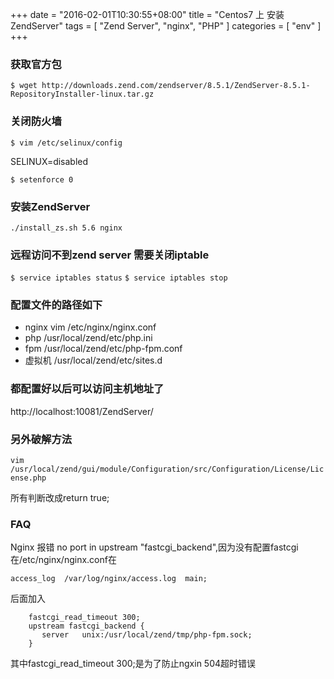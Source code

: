 +++
date = "2016-02-01T10:30:55+08:00"
title = "Centos7 上 安装 ZendServer"
tags        = [ "Zend Server", "nginx", "PHP" ]
categories  = [ "env" ]
+++


### 获取官方包
`$ wget http://downloads.zend.com/zendserver/8.5.1/ZendServer-8.5.1-RepositoryInstaller-linux.tar.gz`

### 关闭防火墙

`$ vim /etc/selinux/config`

SELINUX=disabled

`$ setenforce 0`

### 安装ZendServer
`./install_zs.sh 5.6 nginx`


### 远程访问不到zend server 需要关闭iptable
`$ service iptables status`
`$ service iptables stop`

### 配置文件的路径如下

* nginx  vim /etc/nginx/nginx.conf 
* php /usr/local/zend/etc/php.ini
* fpm /usr/local/zend/etc/php-fpm.conf 
* 虚拟机 /usr/local/zend/etc/sites.d

### 都配置好以后可以访问主机地址了
http://localhost:10081/ZendServer/

### 另外破解方法

`vim /usr/local/zend/gui/module/Configuration/src/Configuration/License/License.php` 

所有判断改成return true;

### FAQ

Nginx 报错 no port in upstream "fastcgi_backend",因为没有配置fastcgi
在/etc/nginx/nginx.conf在

`access_log  /var/log/nginx/access.log  main;`

后面加入

```
    fastcgi_read_timeout 300;
    upstream fastcgi_backend {
       server   unix:/usr/local/zend/tmp/php-fpm.sock;
    }
```

其中fastcgi_read_timeout 300;是为了防止ngxin 504超时错误



